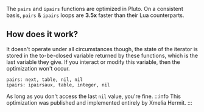 The `pairs` and `ipairs` functions are optimized in Pluto. On a consistent basis, `pairs` & `ipairs` loops are **3.5x** faster than their Lua counterparts.

## How does it work?
It doesn't operate under all circumstances though, the state of the iterator is stored in the to-be-closed variable returned by these functions, which is the last variable they give. If you interact or modify this variable, then the optimization won't occur.
```
pairs: next, table, nil, nil
ipairs: ipairsaux, table, integer, nil
```
As long as you don't access the last `nil` value, you're fine.
:::info
This optimization was published and implemented entirely by Xmelia Hermit.
:::
